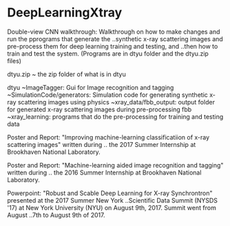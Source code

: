 # DeepLearningXtray

Double-view CNN walkthrough: Walkthrough on how to make changes and run the pprograms that generate the 
..synthetic x-ray scattering images and pre-process them for deep learning training and testing, and
..then how to train and test the system. (Programs are in dtyu folder and the dtyu.zip files)

dtyu.zip
~ the zip folder of what is in dtyu

dtyu
~ImageTagger: Gui for Image recognition and tagging
~SimulationCode/generators: Simulation code for generating synthetic x-ray scattering images using physics
~xray_data/fbb_output: output folder for generated x-ray scattering images during pre-processing fbb
~xray_learning: programs that do the pre-processing for training and testing data

Poster and Report: "Improving machine-learning classificatiion of x-ray scattering images" written during 
.. the 2017 Summer Internship at Brookhaven National Laboratory.

Poster and Report: "Machine-learning aided image recognition and tagging" written during 
.. the 2016 Summer Internship at Brookhaven National Laboratory.

Powerpoint: "Robust and Scable Deep Learning for X-ray Synchrontron" presented at the 2017 Summer New York 
..Scientific Data Summit (NYSDS '17) at New York University (NYU) on August 9th, 2017. Summit went from August 
..7th to August 9th of 2017. 
